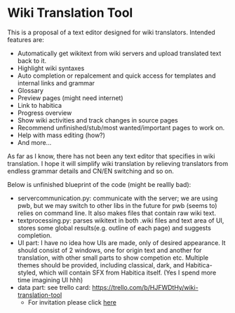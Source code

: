 # Wiki Translation Tool

This is a proposal of a text editor designed for wiki translators. Intended features are:

- Automatically get wikitext from wiki servers and upload translated text back to it.
- Highlight wiki syntaxes
- Auto completion or repalcement and quick access for templates and internal links and grammar
- Glossary
- Preview pages (might need internet)
- Link to habitica
- Progress overview
- Show wiki activities and track changes in source pages
- Recommend unfinished/stub/most wanted/important pages to work on.
- Help with mass editing (how?)
- And more...

As far as I know, there has not been any text editor that specifies in wiki translation. I hope it will simplify wiki translation by relieving translators from endless grammar details and CN/EN switching and so on.

Below is unfinished blueprint of the code (might be reallly bad):
- servercommunication.py: communicate with the server; we are using pwb, but we may switch to other libs in the future for pwb (seems to) relies on command line. It also makes files that contain raw wiki text.
- textprocessing.py: parses wikitext in both .wiki files and text area of UI, stores some global results(e.g. outline of each page) and suggests completion.
- UI part: I have no idea how UIs are made, only of desired appearance. It should consist of 2 windows, one for origin text and another for translation, with other small parts to show competion etc. Multiple themes should be provided, including classical, dark, and Habitica-styled, which will contain SFX from Habitica itself. (Yes I spend more time imagining UI hhh)
- data part: see trello card: https://trello.com/b/HJFWDtHy/wiki-translation-tool
  * For invitation please click [here](https://trello.com/invite/b/HJFWDtHy/a29767b55917ff16dcd4a02206adf82c/wiki-translation-tool)
